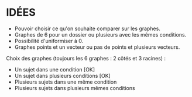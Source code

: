 # IDÉES
- Pouvoir choisir ce qu'on souhaite comparer sur les graphes.
- Graphes de 6 pour un dossier ou plusieurs avec les mêmes conditions.
- Possibilité d'uniformiser à 0.
- Graphes points et un vecteur ou pas de points et plusieurs vecteurs.

Choix des graphes (toujours les 6 graphes : 2 côtés et 3 racines) :
- Un sujet dans une condition [OK]
- Un sujet dans plusieurs conditions [OK]
- Plusieurs sujets dans une même condition
- Plusieurs sujets dans plusieurs mêmes conditions

